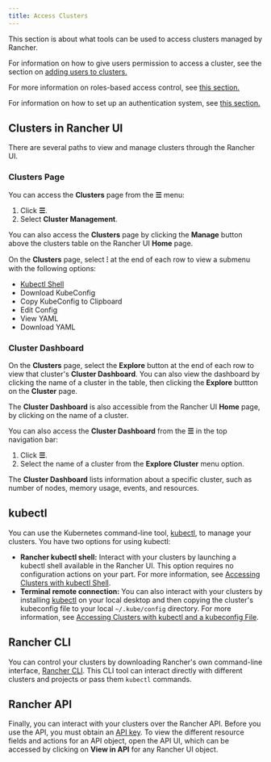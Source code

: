 ```yaml
---
title: Access Clusters
---
```


<head>
  <link rel="canonical" href="https://ranchermanager.docs.rancher.com/how-to-guides/new-user-guides/manage-clusters/access-clusters"/>
</head>

This section is about what tools can be used to access clusters managed by Rancher.

For information on how to give users permission to access a cluster, see the section on [adding users to clusters.](add-users-to-clusters.md)

For more information on roles-based access control, see [this section.](../../../rancher-admin/users/authn-and-authz/manage-role-based-access-control-rbac/manage-role-based-access-control-rbac.md)

For information on how to set up an authentication system, see [this section.](../../../rancher-admin/users/authn-and-authz/authn-and-authz.md)

## Clusters in Rancher UI

There are several paths to view and manage clusters through the Rancher UI.

### Clusters Page

You can access the **Clusters** page from the **☰** menu:

1. Click **☰**.
1. Select **Cluster Management**.

You can also access the **Clusters** page by clicking the **Manage** button above the clusters table on the Rancher UI **Home** page.

On the **Clusters** page, select **⁝** at the end of each row to view a submenu with the following options:

* [Kubectl Shell](use-kubectl-and-kubeconfig.md)
* Download KubeConfig
* Copy KubeConfig to Clipboard
* Edit Config
* View YAML
* Download YAML 

### Cluster Dashboard

On the **Clusters** page, select the **Explore** button at the end of each row to view that cluster's **Cluster Dashboard**. You can also view the dashboard by clicking the name of a cluster in the table, then clicking the **Explore** buttton on the **Cluster** page.

The **Cluster Dashboard** is also accessible from the Rancher UI **Home** page, by clicking on the name of a cluster.

You can also access the **Cluster Dashboard** from the **☰** in the top navigation bar:

1. Click **☰**.
1. Select the name of a cluster from the **Explore Cluster** menu option.

The **Cluster Dashboard** lists information about a specific cluster, such as number of nodes, memory usage, events, and resources.

## kubectl

You can use the Kubernetes command-line tool, [kubectl](https://kubernetes.io/docs/reference/kubectl/overview/), to manage   your clusters. You have two options for using kubectl:

- **Rancher kubectl shell:** Interact with your clusters by launching a kubectl shell available in the Rancher UI. This option requires no configuration actions on your part. For more information, see [Accessing Clusters with kubectl Shell](use-kubectl-and-kubeconfig.md).
- **Terminal remote connection:** You can also interact with your clusters by installing [kubectl](https://kubernetes.io/docs/tasks/tools/install-kubectl/) on your local desktop and then copying the cluster's kubeconfig file to your local `~/.kube/config` directory. For more information, see [Accessing Clusters with kubectl and a kubeconfig File](use-kubectl-and-kubeconfig.md).

## Rancher CLI

You can control your clusters by downloading Rancher's own command-line interface, [Rancher CLI](../../../rancher-admin/cli/rancher-cli.md). This CLI tool can interact directly with different clusters and projects or pass them `kubectl` commands.

## Rancher API

Finally, you can interact with your clusters over the Rancher API. Before you use the API, you must obtain an [API key](../../../rancher-admin/users/settings/api-keys.md). To view the different resource fields and actions for an API object, open the API UI, which can be accessed by clicking on **View in API** for any Rancher UI object.
